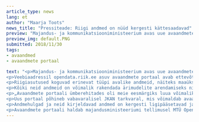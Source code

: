 ```yaml
---
article_type: news
lang: et
author: "Maarja Toots"
news_title: "Pressiteade: Riigi andmed on nüüd kergesti kättesaadavad"
preview: "Majandus- ja kommunikatsiooniministeerium avas uue avaandmete portaali, kust saab lihtsasti leida erinevaid riigiasutuste kogutavaid avalikke andmeid."
preview_img: default.PNG
submitted: 2018/11/30
tags: 
- avaandmed
- avaandmete portaal

text: "<p>Majandus- ja kommunikatsiooniministeerium avas uue avaandmete portaali, kust saab lihtsasti leida erinevaid riigiasutuste kogutavaid avalikke andmeid.</p>
<p>Veebiaadressil opendata.riik.ee asuv avaandmete portaal avab ettevõtlus- ja infotehnoloogiaminister Rene Tammisti sõnul kodanikele ja ettevõtjatele mitmeid uusi võimalusi. „Oleme pikalt seisnud silmitsi probleemiga, kus riigi kogutud avalikud andmed, mida on tohutul hulgal, leiavad väga vähest rakendust. Avaandmete portaalis on riigi andmed kodanikele ja ettevõtjatele lihtsasti kättesaadavad. Kutsun üles kõiki riigiasutusi koostööle, et nad vaataksid üle oma kogutavad avalikud andmed ja jagaksid neid – see on ka seadusest tulenev kohustus,“ ütles Tammist.</p>
<p>Riigiasutused koguvad erinevat tüüpi avalike andmeid, näiteks maaüksuste, hoonete ja teede kohta, kuritegevuse ja õnnetuste statistikat. Portaalist leiab ka õppeasutuste ja hariduse teemalist infot ning teavet paljudest teistest valdkondadest.</p>
<p>Kõiki neid andmeid on võimalik rakendada ärimudelite arendamiseks ning uute toodete ja teenuste välja töötamiseks. Kodanikud, vabaühendused, teadlased ja teised riigiasutused saavad kasutada andmepõhiseid materjale, et olla paremini informeeritud, rääkida kaasa ühiskondlikes diskussioonides ning teha teadustööd. „Eesti e-riik peab toimima platvormina, mille pinnalt saavad ettevõtjad luua innovaatilisi lahendusi. Riigi kogutavate avalike andmete põhjal on ettevõtetel võimalik tuua turule järjest konkurentsivõimelisemaid tooteid ja teenuseid,“ rääkis minister riigi andmete rakendusvõimalustest.<p>
<p>„Avaandmete portaali ümberehitades oli meie eesmärgiks luua võimalikult lihtne ja intuitiivselt hallatav lahendus, mis on kõigile kättesaadav. Andmehulgad on lihtsalt üles- ja allalaaditavad, andmevaldaja saab oma andmestikke ise uuendada ja kasutaja omakorda neid portaalist otsida,“ kommenteeris minister. „Samuti on võimalik andmevahetust täielikult automatiseerida, seda nii riigiasutuse kui ka kasutaja jaoks,“ lisas ta.</p>
<p>Uus portaal põhineb vabavaralisel JKAN tarkvaral, mis võimaldab avaandmete kataloogi ehitada ja käigus hoida lihtsa vaevaga ja väikeste kuludega. „Tarkvaralise uuendusega tõstame Eesti avaandmete portaali ka tehnoloogiliselt maailma mastaabis tugevale tasemele,“ rõhutas Tammist.</p>
<p>Andmehulgad ja neid kirjeldavad andmed on kergesti ligipääsetavad ja järgivad Euroopas laialt levinud DCAT standardit, mida kasutatakse avaliku sektori andmete kirjeldamiseks. See hõlbustab Eesti avaandmete portaalis leiduvate andmete võrdlemist ja ristkasutust teiste riikide avaandmetega. Samuti saavad teised Euroopa andmevaramud automaatselt korjata Eesti portaalist andmeid, tehes need rahvusvaheliselt hõlpsasti leitavaks.</p>
<p>Avaandmete portaali haldab majandusministeeriumi tellimusel MTÜ Open Knowledge Estonia. Töid rahastatakse Euroopa Liidu struktuuritoetuse toetusskeemist „Infoühiskonna teadlikkuse tõstmine“ (Euroopa Regionaalarengu Fond)."</p>
---
```

